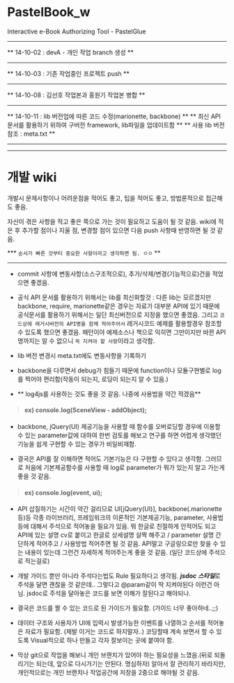 PastelBook_w
============

Interactive e-Book Authorizing Tool - PastelGlue
___
** 14-10-02 : devA - 개인 작업 branch 생성 **
___
** 14-10-03 : 기존 작업중인 프로젝트 push **
___
** 14-10-08 : 김선호 작업본과 홍원기 작업본 병합 **
___
** 14-10-11 : lib 버전업에 따른 코드 수정(marionette, backbone) **
**            최신 API 문서를 활용하기 위하여 구버전 framework, lib파일을 업데이트함 **
**            사용 lib 버전참조 : meta.txt **


--------------------------------------------------
--------------------------------------------------

개발 wiki 
============
개발시 문제사항이나 어려운점을 적어도 좋고, 팁을 적어도 좋고, 방법론적으로 접근해도 좋음.

자신이 겪은 사항을 적고 좋은 쪽으로 가는 것이 필요하고 도움이 될 것 같음.
wiki에 적은 후 추가할 점이나 지울 점, 변경할 점이 있으면 다음 push 사항때 반영하면 될 것 같음.

*** `순서가 빠른 것부터 중요한 사항이라고 생각하면 됨. ㅇㅇ` **
___

* commit 사항에 변동사항(소스구조적으로), 추가/삭제/변경(기능적으로)건을 적었으면 좋겠음.

* 공식 API 문서를 활용하기 위해서는 lib를 최신화할것 : 다른 lib는 모르겠지만 backbone, require, marionette같은 경우는
자료가 대부분 API에 있기 때문에 공식문서를 활용하기 위해서는 일단 최신버전으로 지정을 했으면 좋겠음.
그리고 `코드상에 레거시버전의 API명을 함께 적어주어서` 레거시코드 예제를 활용할경우 참조할 수 있도록 했으면 좋겠음.
패턴이야 예제소스나 책으로 익히면 그만이지만 바뀐 API명까지는 알 수 없으니 `꼭 지켜야 할 사항`이라고 생각함.

* lib 버전 변경시 meta.txt에도 변동사항을 기록하기

* backbone을 다루면서 debug가 힘들기 때문에 function이나 모듈구현별로 log를 찍어야 편리함(작동이 되는지, 로딩이 되는지 알 수 있음.)

* ** log4js를 사용하는 것도 좋을 것 같음. 나중에 사용법을 약간 적겠음**
>#### ex) console.log(SceneView - addObject);

* backbone, jQuery(UI) 제공기능을 사용할 때 함수를 오버로딩할 경우에 이용할 수 있는 parameter값에 대하여 한번 검토를 해보고 연구를 하면 어렵게 생각했던 기능을 쉽게 구현할 수 있는 경우가 비일비재함.

* 결국은 API를 잘 이해하면 적어도 기본기능은 다 구현할 수 있다고 생각함. 그러므로 처음에 기본제공함수를 사용할 때 log로 parameter가 뭐가 있는지 알고 가는게 좋을 것 같음. 
>#### ex) console.log(event, ui);

* API 삽질하기는 시간이 약간 걸리므로 UI[jQuery(UI)], backbone(.marionette등)등 각종 라이브러리, 프레임워크의 이론적인 기본제공기능, parameter, 사용법등에 대해서 주석으로 적어놓을 필요가 있음. 뭐 한글로 친절하게 안적어도 되고 API에 있는 설명 cv로 붙이고 한글로 상세설명 살짝 해주고 / parameter 설명 간단하게 적어주고 / 사용방법 적어주면 될 것 같음.
API말고 구글링으로만 찾을 수 있는 내용이 있는데 그런건 자세하게 적어주는게 좋을 것 같음. (일단 코드상에 주석으로 적는걸로)

* 개발 가이드 뿐만 아니라 주석다는법도 Rule 필요하다고 생각됨. ***jsdoc 스타일***로 주석을 달면 괜찮을 것 같은데.. 그렇다고 @param같이 딱 지켜야된다 이런건 아님.
jsdoc로 주석을 달아놓은 코드를 보면 이해가 잘된다고 해야되나.

* 결국은 코드를 짤 수 있는 코드로 된 가이드가 필요함. (가이드 너무 좋아하네..;;)

* 데이터 구조와 사용자가 UI에 입력시 발생가능한 이벤트를 나열하고 순서를 적어놓은 자료가 필요함. (제발 이거는 코드로 하지말자..) 코딩할때 계속 보면서 할 수 있도록 Visual적으로 하나 만들고 각자 잘보이는 곳에 붙여야 함.

* 막상 git으로 작업을 해보니 개인 브랜치가 있어야 하는 필요성을 느꼈음.(뒤로 되돌리기는 되는데, 앞으로 다시가기는 안된다. 명심하자)
알아서 잘 관리하기 바라지만, 개인적으로는 개인 브랜치나 작업공간에 저장을 2중으로 해야될 것 같음.